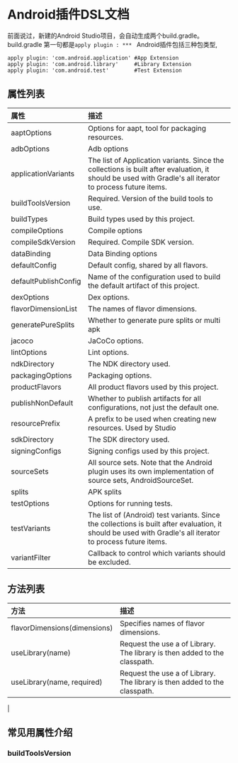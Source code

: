 # Android插件DSL文档

前面说过，新建的Android Studio项目，会自动生成两个build.gradle。 build.gradle 第一句都是`apply plugin : *** `
Android插件包括三种包类型,

```
apply plugin: 'com.android.application' #App Extension
apply plugin: 'com.android.library'     #Library Extension
apply plugin: 'com.android.test'        #Test Extension

```

## 属性列表

| 属性 | 描述 |
| :------ | :----- |
| aaptOptions | Options for aapt, tool for packaging resources.|
| adbOptions | Adb options|
|applicationVariants|The list of Application variants. Since the collections is built after evaluation, it should be used with Gradle's all iterator to process future items.|
|buildToolsVersion|Required. Version of the build tools to use.|
|buildTypes|Build types used by this project.|
|compileOptions|Compile options|
| compileSdkVersion	| Required. Compile SDK version. |
| dataBinding | Data Binding options |
| defaultConfig | Default config, shared by all flavors. |
|  defaultPublishConfig	| Name of the configuration used to build the default artifact of this project. |
| dexOptions | Dex options. |
| flavorDimensionList | The names of flavor dimensions. |
| generatePureSplits | Whether to generate pure splits or multi apk |
| jacoco | JaCoCo options. |
| lintOptions	| Lint options. |
| ndkDirectory | The NDK directory used. |
| packagingOptions | Packaging options. |
| productFlavors | All product flavors used by this project. |
| publishNonDefault	| Whether to publish artifacts for all configurations, not just the default one. |
| resourcePrefix  |  A prefix to be used when creating new resources. Used by Studio |
| sdkDirectory |  The SDK directory used.  |
| signingConfigs | 	Signing configs used by this project. |
| sourceSets |  All source sets. Note that the Android plugin uses its own implementation of source sets, AndroidSourceSet. |
| splits | APK splits |
| testOptions | Options for running tests. |
| testVariants | The list of (Android) test variants. Since the collections is built after evaluation, it should be used with Gradle's all iterator to process future items. |
| variantFilter | Callback to control which variants should be excluded. |

## 方法列表

| 方法 | 描述 |
| :------ | :----- |
| flavorDimensions(dimensions) | Specifies names of flavor dimensions. |
| useLibrary(name) | Request the use a of Library. The library is then added to the classpath. |
| useLibrary(name, required) | Request the use a of Library. The library is then added to the classpath.
|



## 常见用属性介绍

### buildToolsVersion 

### 



